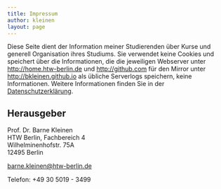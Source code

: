 ```yaml
---
title: Impressum
author: kleinen
layout: page
---
```


Diese Seite dient der Information meiner Studierenden über Kurse und generell
Organisation ihres Studiums. Sie verwendet keine Cookies und speichert über
die Informationen, die die jeweiligen Webserver unter http://home.htw-berlin.de
und http://github.com für den Mirror unter http://bkleinen.github.io als
übliche Serverlogs speichern, keine Informationen. Weitere Informationen finden
Sie in der [Datenschutzerklärung](../datenschutzerklaerung).

## Herausgeber

Prof. Dr. Barne Kleinen<br/>
HTW Berlin, Fachbereich 4<br/>
Wilhelminenhofstr. 75A<br/>
12495 Berlin<br/>

barne.kleinen@htw-berlin.de

Telefon: +49 30 5019 - 3499
